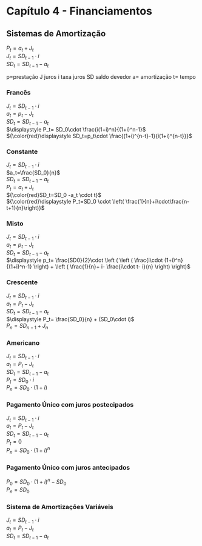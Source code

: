 # Capítulo 4 - Financiamentos

## Sistemas de Amortização

$P_t=a_t+J_t$  
$J_t=SD_{t-1}\cdot i$  
$SD_t=SD_{t-1}-a_t$  


p=prestação
J juros
i taxa juros
SD saldo devedor
a= amortização
t= tempo

### Francês

$J_t=SD_{t-1}\cdot i$  
$a_t=p_t-J_t$  
$SD_t=SD_{t-1}-a_t$  
$\displaystyle P_t= SD_0\cdot \frac{i(1+i)^n}{(1+i)^n-1}$  
${\color{red}\displaystyle SD_t=p_t\cdot \frac{(1+i)^{n-t}-1}{i(1+i)^{n-t}}}$  

### Constante

$J_t=SD_{t-1}\cdot i$  
$a_t=\frac{SD_0}{n}$  
$SD_t=SD_{t-1}-a_t$  
$P_t= a_t+J_t$  
${\color{red}SD_t=SD_0 -a_t \cdot t}$  
${\color{red}\displaystyle P_t=SD_0 \cdot \left( \frac{1}{n}+i\cdot\frac{n-t+1}{n}\right)}$

### Misto

$J_t=SD_{t-1}\cdot i$  
$a_t=p_t-J_t$  
$SD_t=SD_{t-1}-a_t$  
$\displaystyle p_t= \frac{SD0}{2}\cdot \left ( \left ( \frac{i\cdot (1+i)^n}{(1+i)^n-1} \right) + \left ( \frac{1}{n}+ i- \frac{i\cdot t- i}{n} \right) \right)$

### Crescente

$J_t=SD_{t-1}\cdot i$  
$a_t=P_t-J_t$  
$SD_t=SD_{t-1}-a_t$  
$\displaystyle P_t= \frac{SD_0}{n} + (SD_0\cdot i)$  
$P_n=SD_{n-1}+J_n$  

### Americano


$J_t=SD_{t-1}\cdot i$  
$a_t=P_t-J_t$  
$SD_t=SD_{t-1}-a_t$  
$P_t=SD_0\cdot i$  
$P_n=SD_0 \cdot (1+i)$  

### Pagamento Único com juros postecipados

$J_t=SD_{t-1}\cdot i$  
$a_t=P_t-J_t$  
$SD_t=SD_{t-1}-a_t$  
$P_t=0$  
$P_n=SD_0 \cdot (1+i)^n$ 

### Pagamento Único com juros antecipados

$P_0=SD_0 \cdot (1+i)^n -SD_0$  
$P_n=SD_0$  

### Sistema de Amortizações Variáveis

$J_t=SD_{t-1}\cdot i$  
$a_t=P_t-J_t$  
$SD_t=SD_{t-1}-a_t$  
